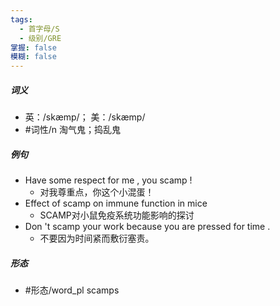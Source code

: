 ```yaml
---
tags:
  - 首字母/S
  - 级别/GRE
掌握: false
模糊: false
---
```

##### 词义
- 英：/skæmp/； 美：/skæmp/
- #词性/n  淘气鬼；捣乱鬼
##### 例句
- Have some respect for me , you scamp !
	- 对我尊重点，你这个小混蛋！
- Effect of scamp on immune function in mice
	- SCAMP对小鼠免疫系统功能影响的探讨
- Don 't scamp your work because you are pressed for time .
	- 不要因为时间紧而敷衍塞责。
##### 形态
- #形态/word_pl scamps
